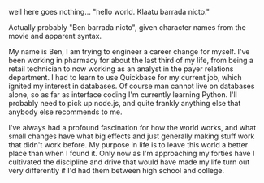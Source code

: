 well here goes nothing... "hello world.  Klaatu barrada nicto."

Actually probably "Ben barrada nicto", given character names from the movie and apparent syntax.

My name is Ben, I am trying to engineer a career change for myself.  I've been working in pharmacy for about the last third of my life, from being a retail technician to now working as an analyst in the payer relations department.  I had to learn to use Quickbase for my current job, which ignited my interest in databases.  Of course man cannot live on databases alone, so as far as interface coding I'm currently learning Python.  I'll probably need to pick up node.js, and quite frankly anything else that anybody else recommends to me.  

I've always had a profound fascination for how the world works, and what small changes have what big effects and just generally making stuff work that didn't work before.  My purpose in life is to leave this world a better place than when I found it.  Only now as I'm approaching my forties have I cultivated the discipline and drive that would have made my life turn out very differently if I'd had them between high school and college.
